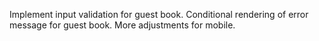 Implement input validation for guest book.
Conditional rendering of error message for guest book.
More adjustments for mobile.  